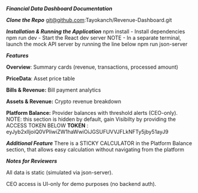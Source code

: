 ***Financial Data Dashboard Documentation***

***Clone the Repo***
git@github.com:Tayokanch/Revenue-Dashboard.git

***Installation & Running the Application***
npm install - Install dependencies
npm run dev - Start the React dev server
NOTE - In a separate terminal, launch the mock API server by running the line below
npm run json-server


***Features***

**Overview**: Summary cards (revenue, transactions, processed amount)

**PriceData**: Asset price table

**Bills & Revenue:** Bill payment analytics

**Assets & Revenue:** Crypto revenue breakdown

**Platform Balance:** Provider balances with threshold alerts (CEO-only). NOTE: this section is hidden by default, gain Visibilty by providing the ACCESS TOKEN BELOW 
**TOKEN** : eyJyb2xlIjoiQ0VPIiwiZW1haWwiOiJGSUFUVVJFLkNFTy5jby51ayJ9

***Additional Feature***
There is a STICKY CALCULATOR in the Platform Balance section, that allows easy calculation without navigating from the platform

***Notes for Reviewers***

All data is static (simulated via json-server).

CEO access is UI-only for demo purposes (no backend auth).